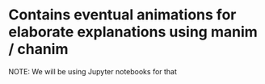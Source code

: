 # Contains eventual animations for elaborate explanations using manim / chanim
NOTE: We will be using Jupyter notebooks for that
